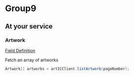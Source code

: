 # Group9

## At your service

### Artwork

[Field Definition](app/src/main/java/edu/northeastern/a6_group9_artwork_search/at_your_service/Artwork.java)

Fetch an array of artworks

```java
Artwork[] artworks = artICClient.listArtwork(pageNumber);
```